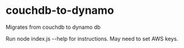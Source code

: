 # couchdb-to-dynamo
Migrates from couchdb to dynamo db

Run node index.js --help for instructions.  May need to set AWS keys.
